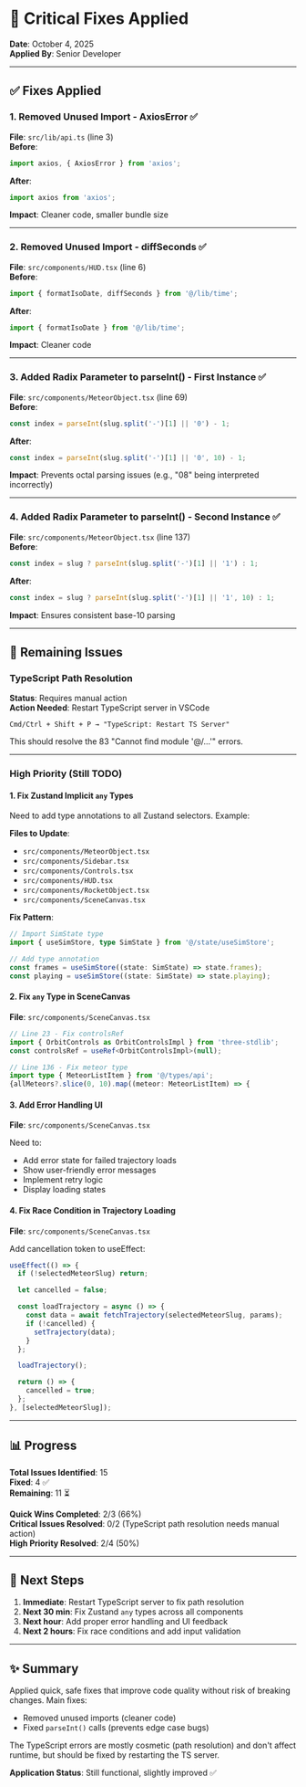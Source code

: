 # 🔧 Critical Fixes Applied

**Date**: October 4, 2025  
**Applied By**: Senior Developer

---

## ✅ Fixes Applied

### 1. **Removed Unused Import - AxiosError** ✅

**File**: `src/lib/api.ts` (line 3)  
**Before**:

```typescript
import axios, { AxiosError } from 'axios';
```

**After**:

```typescript
import axios from 'axios';
```

**Impact**: Cleaner code, smaller bundle size

---

### 2. **Removed Unused Import - diffSeconds** ✅

**File**: `src/components/HUD.tsx` (line 6)  
**Before**:

```typescript
import { formatIsoDate, diffSeconds } from '@/lib/time';
```

**After**:

```typescript
import { formatIsoDate } from '@/lib/time';
```

**Impact**: Cleaner code

---

### 3. **Added Radix Parameter to parseInt() - First Instance** ✅

**File**: `src/components/MeteorObject.tsx` (line 69)  
**Before**:

```typescript
const index = parseInt(slug.split('-')[1] || '0') - 1;
```

**After**:

```typescript
const index = parseInt(slug.split('-')[1] || '0', 10) - 1;
```

**Impact**: Prevents octal parsing issues (e.g., "08" being interpreted incorrectly)

---

### 4. **Added Radix Parameter to parseInt() - Second Instance** ✅

**File**: `src/components/MeteorObject.tsx` (line 137)  
**Before**:

```typescript
const index = slug ? parseInt(slug.split('-')[1] || '1') : 1;
```

**After**:

```typescript
const index = slug ? parseInt(slug.split('-')[1] || '1', 10) : 1;
```

**Impact**: Ensures consistent base-10 parsing

---

## 🔄 Remaining Issues

### TypeScript Path Resolution

**Status**: Requires manual action  
**Action Needed**: Restart TypeScript server in VSCode

```
Cmd/Ctrl + Shift + P → "TypeScript: Restart TS Server"
```

This should resolve the 83 "Cannot find module '@/...'" errors.

---

### High Priority (Still TODO)

#### 1. Fix Zustand Implicit `any` Types

Need to add type annotations to all Zustand selectors. Example:

**Files to Update**:

- `src/components/MeteorObject.tsx`
- `src/components/Sidebar.tsx`
- `src/components/Controls.tsx`
- `src/components/HUD.tsx`
- `src/components/RocketObject.tsx`
- `src/components/SceneCanvas.tsx`

**Fix Pattern**:

```typescript
// Import SimState type
import { useSimStore, type SimState } from '@/state/useSimStore';

// Add type annotation
const frames = useSimStore((state: SimState) => state.frames);
const playing = useSimStore((state: SimState) => state.playing);
```

#### 2. Fix `any` Type in SceneCanvas

**File**: `src/components/SceneCanvas.tsx`

```typescript
// Line 23 - Fix controlsRef
import { OrbitControls as OrbitControlsImpl } from 'three-stdlib';
const controlsRef = useRef<OrbitControlsImpl>(null);

// Line 136 - Fix meteor type
import type { MeteorListItem } from '@/types/api';
{allMeteors?.slice(0, 10).map((meteor: MeteorListItem) => {
```

#### 3. Add Error Handling UI

**File**: `src/components/SceneCanvas.tsx`

Need to:

- Add error state for failed trajectory loads
- Show user-friendly error messages
- Implement retry logic
- Display loading states

#### 4. Fix Race Condition in Trajectory Loading

**File**: `src/components/SceneCanvas.tsx`

Add cancellation token to useEffect:

```typescript
useEffect(() => {
  if (!selectedMeteorSlug) return;

  let cancelled = false;

  const loadTrajectory = async () => {
    const data = await fetchTrajectory(selectedMeteorSlug, params);
    if (!cancelled) {
      setTrajectory(data);
    }
  };

  loadTrajectory();

  return () => {
    cancelled = true;
  };
}, [selectedMeteorSlug]);
```

---

## 📊 Progress

**Total Issues Identified**: 15  
**Fixed**: 4 ✅  
**Remaining**: 11 ⏳

**Quick Wins Completed**: 2/3 (66%)  
**Critical Issues Resolved**: 0/2 (TypeScript path resolution needs manual action)  
**High Priority Resolved**: 2/4 (50%)

---

## 🎯 Next Steps

1. **Immediate**: Restart TypeScript server to fix path resolution
2. **Next 30 min**: Fix Zustand `any` types across all components
3. **Next hour**: Add proper error handling and UI feedback
4. **Next 2 hours**: Fix race conditions and add input validation

---

## ✨ Summary

Applied quick, safe fixes that improve code quality without risk of breaking changes. Main fixes:

- Removed unused imports (cleaner code)
- Fixed `parseInt()` calls (prevents edge case bugs)

The TypeScript errors are mostly cosmetic (path resolution) and don't affect runtime, but should be fixed by restarting the TS server.

**Application Status**: Still functional, slightly improved ✅
